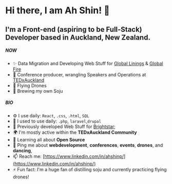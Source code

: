 # Hi there, I am Ah Shin! 👋

## I'm a Front-end (aspiring to be Full-Stack) Developer based in Auckland, New Zealand.

##### NOW

- ✨ Data Migration and Developing Web Stuff for [Global Linings](https://www.globallinings.co.nz/) & [Global Fire](https://www.globalfire.co.nz/)
- 🎤 Conference producer, wrangling Speakers and Operations at [TEDxAuckland](https://tedxauckland.com,) 
- 🚁 Flying Drones
- 🍺 Brewing my own Soju

##### BIO


- ⚙️ I use daily: `React`, `.css`, `.html`, `SQL`
- 📜 I used to use daily: `.php`, `laravel`,`drupal`
- 📜 Previously developed Web Stuff for [Brightstar](https://brightstar.co.nz);
- 🌍 I'm mostly active within the **TEDxAuckland Community**
- 🌱 Learning all about **Open Source**
- 💬 Ping me about **webdevelopment**, **conferences**, **events**, **drones**, and **dancing**,  
- 📫 Reach me: [https://www.linkedin.com/in/ahshinp/](https://www.linkedin.com/in/ahshinp/)
- ⚡️ Fun fact: I'm a huge fan of distilling soju and currently practicing flying drones!
